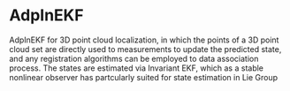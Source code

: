 # AdpInEKF
AdpInEKF for 3D point cloud localization, in which the points of a 3D point cloud set are directly used to measurements to update the predicted state, and any registration algorithms can be employed to  data association process. The states are estimated via Invariant EKF,  which as a stable nonlinear observer has partcularly suited for state estimation in Lie Group
